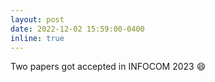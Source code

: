 ```yaml
---
layout: post
date: 2022-12-02 15:59:00-0400
inline: true
---
```


Two papers got accepted in INFOCOM 2023 :smile:
